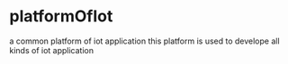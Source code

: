 # platformOfIot
a common platform of iot application
this platform is used to develope all kinds of iot application
